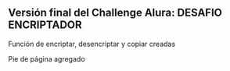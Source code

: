 <h2>Versión final del Challenge Alura: DESAFIO ENCRIPTADOR</h2>

<p>Función de encriptar, desencriptar y copiar creadas</p>
<p>Pie de página agregado</p>
